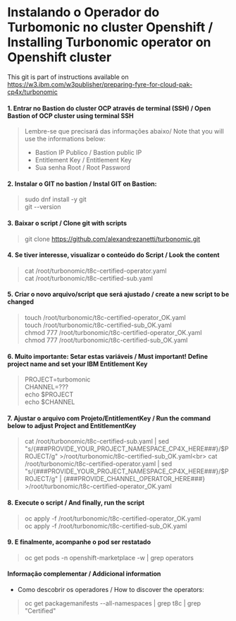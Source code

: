 # Instalando o Operador do Turbomonic no cluster Openshift / Installing Turbonomic operator on Openshift cluster

This git is part of  instructions available on https://w3.ibm.com/w3publisher/preparing-fyre-for-cloud-pak-cp4x/turbonomic

#### 1. Entrar no Bastion do cluster OCP através de terminal (SSH) / Open Bastion of OCP cluster using terminal SSH
> Lembre-se que precisará das informações abaixo/ Note that you will use the informations below:<br>
> - Bastion IP Publico / Bastion public IP<br>
> - Entitlement Key /  Entitlement Key<br>
> - Sua senha Root / Root Password<br>

#### 2. Instalar o GIT no bastion / Instal GIT on Bastion:
> sudo dnf install -y git<br>
> git --version

#### 3. Baixar o script / Clone git with scripts
> git clone https://github.com/alexandrezanetti/turbonomic.git

#### 4. Se tiver interesse, visualizar o conteúdo do Script / Look the content
> cat /root/turbonomic/t8c-certified-operator.yaml<br>
> cat /root/turbonomic/t8c-certified-sub.yaml

#### 5. Criar o novo arquivo/script que será ajustado / create a new script to be changed
> touch /root/turbonomic/t8c-certified-operator_OK.yaml<br>
> touch /root/turbonomic/t8c-certified-sub_OK.yaml<br>
> chmod 777 /root/turbonomic/t8c-certified-operator_OK.yaml<br>
> chmod 777 /root/turbonomic/t8c-certified-sub_OK.yaml

#### 6. Muito importante: Setar estas variáveis / Must important! Define project name and set your IBM Entitlement Key
> PROJECT=turbomonic<br>
> CHANNEL=???<br>
> echo $PROJECT<br>
> echo $CHANNEL

#### 7. Ajustar o arquivo com Projeto/EntitlementKey / Run the command below to adjust Project and EntitlementKey
> cat /root/turbonomic/t8c-certified-sub.yaml | sed "s/{###PROVIDE_YOUR_PROJECT_NAMESPACE_CP4X_HERE###}/$PROJECT/g" >/root/turbonomic/t8c-certified-sub_OK.yaml<br>
> cat /root/turbonomic/t8c-certified-operator.yaml | sed "s/{###PROVIDE_YOUR_PROJECT_NAMESPACE_CP4X_HERE###}/$PROJECT/g" | {###PROVIDE_CHANNEL_OPERATOR_HERE###} >/root/turbonomic/t8c-certified-operator_OK.yaml

#### 8. Execute o script / And finally, run the script
> oc apply -f /root/turbonomic/t8c-certified-operator_OK.yaml<br>
> oc apply -f /root/turbonomic/t8c-certified-sub_OK.yaml

#### 9. E finalmente, acompanhe o pod ser restatado
> oc get pods -n openshift-marketplace -w | grep operators

#### Informação complementar / Addicional information
- Como descobrir os operadores / How to discover the operators:
> oc get packagemanifests --all-namespaces | grep t8c | grep "Certified"
